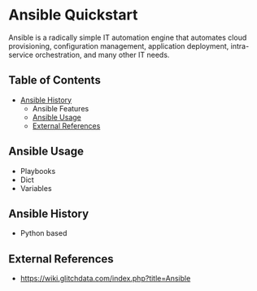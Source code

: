 
# Ansible Quickstart


Ansible is a radically simple IT automation engine that automates cloud provisioning, configuration management, application deployment, intra-service orchestration, and many other IT needs.

## Table of Contents
- [Ansible History](#ansible-history) 
  - Ansible Features
  - [Ansible Usage](#ansible-usage)
  - [External References](#external-references)

## Ansible Usage
- Playbooks
- Dict
- Variables

## Ansible History
- Python based


## External References
* https://wiki.glitchdata.com/index.php?title=Ansible



